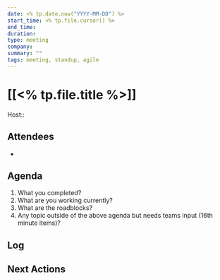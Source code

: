 ```yaml
---
date: <% tp.date.now("YYYY-MM-DD") %>
start_time: <% tp.file.cursor() %>
end_time:
duration:
type: meeting
company: 
summary: ""
tags: meeting, standup, agile
---
```

# [[<% tp.file.title %>]]
Host:: 

## Attendees
-

## Agenda

1.  What you completed?
2.  What are you working currently?
3.  What are the roadblocks?
4.  Any topic outside of the above agenda but needs teams input (16th minute items)?

## Log

## Next Actions
